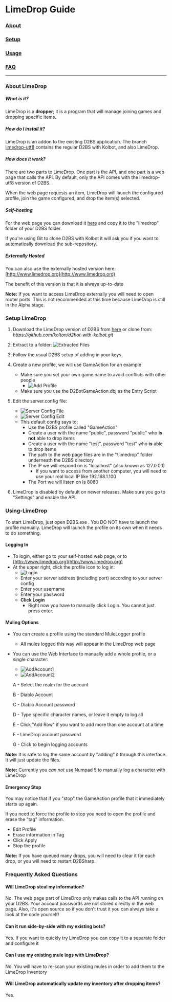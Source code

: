 # LimeDrop Guide
### [About](#about-limedrop)
### [Setup](#setup-limedrop)
### [Usage](#using-limedrop)
### [FAQ](#frequently-asked-questions)

-----

### About LimeDrop
##### What is it?
LimeDrop is a  **dropper**; it is a program that will manage joining games and dropping specific items.

##### How do I install it?
LimeDrop is an addon to the existing D2BS application. The branch [limedrop-utf8](https://github.com/kolton/d2bot-with-kolbot/tree/limedrop-utf8) contains the regular D2BS with Kolbot, and also LimeDrop.

##### How does it work?
There are two parts to LimeDrop. One part is the API, and one part is a web page that calls the API. By default, only the API comes with the limedrop-utf8 version of D2BS.

When the web page requests an item, LimeDrop will launch the configured profile, join the game configured, and drop the item(s) selected.

##### Self-hosting
For the web page you can download it [here](https://github.com/noah-/limedrop) and copy it to the "limedrop" folder of your D2BS folder.

If you're using Git to clone D2BS with Kolbot it will ask you if you want to automatically download the sub-repository.

##### Externally Hosted
You can also use the externally hosted version here: [http://www.limedrop.org](http://www.limedrop.ord)

The benefit of this version is that it is always up-to-date

**Note:** If you want to access LimeDrop externally you will need to open router ports. This is not recommended at this time because LimeDrop is still in the Alpha stage.

### Setup LimeDrop
1. Download the LimeDrop version of D2BS from [here](https://github.com/kolton/d2bot-with-kolbot/archive/limedrop-utf8.zip) or clone from: _https://github.com/kolton/d2bot-with-kolbot.git_

1. Extract to a folder:
![Extracted Files](assets/LimeDrop_Extract.png)

1. Follow the usual D2BS setup of adding in your keys

1. Create a new profile, we will use GameAction for an example
	* Make sure you set your own game name to avoid conflicts with other people
		* ![Add Profile](assets/LimeDrop_AddProfile.png)
    * Make sure you use the D2BotGameAction.dbj as the Entry Script

1. Edit the server.config file: 
	* ![Server Config File](assets/LimeDrop_ServerConfigFile.png)
	* ![Server Config Edit](assets/LimeDrop_ServerConfigEdit.png)
	* This default config says to:
		* Use the D2BS profile called "GameAction"
		* Create a user with the name "public", password "public" who **is not** able to drop items
		* Create a user with the name "test", password "test" who **is** able to drop items
		* The path to the web page files are in the "\limedrop" folder underneath the D2BS directory
		* The IP we will respond on is "localhost" (also known as 127.0.0.1)
			* If you want to access from another computer, you will need to use your real local IP like 192.168.1.100
        * The Port we will listen on is 8080

1. LimeDrop is disabled by default on newer releases. Make sure you go to "Settings" and enable the API.
		
### Using-LimeDrop
To start LimeDrop, just open D2BS.exe . You DO NOT have to launch the profile manually.
LimeDrop will launch the profile on its own when it needs to do something.

#### Logging In
* To login, either go to your self-hosted web page, or to [http://www.limedrop.org](http://www.limedrop.org)
* At the upper right, click the profile icon to log in:
	* ![Login](assets/LimeDrop_Login.png)
	* Enter your server address (including port) according to your server config
	* Enter your username
	* Enter your password
	* **Click Login**
		* Right now you have to manually click Login. You cannot just press enter.
        
#### Muling Options
* You can create a profile using the standard MuleLogger profile
	* All mules logged this way will appear in the LimeDrop web page

* You can use the Web Interface to manually add a whole profile, or a single character:
	* ![AddAccount1](assets/LimeDrop_AddAccount1.png)
	* ![AddAccount2](assets/LimeDrop_AddAccount2.png)

  A - Select the realm for the account

	B - Diablo Account

	C - Diablo Account password

	D - Type specific character names, or leave it empty to log all

	E - Click "Add Row" if you want to add more than one account at a time

	F - LimeDrop account password

	G - Click to begin logging accounts

**Note:** It is safe to log the same account by "adding" it through this interface. It will just update the files.

**Note:** Currently you _can not_ use Numpad 5 to manually log a character with LimeDrop

#### Emergency Stop
You may notice that if you "stop" the GameAction profile that it immediately starts up again.

If you need to force the profile to stop you need to open the profile and erase the "tag" information. 

* Edit Profile
* Erase information in Tag
* Click Apply
* Stop the profile

**Note:** If you have queued many drops, you will need to clear it for each drop, or you will need to restart D2BSharp.

### Frequently Asked Questions
#### Will LimeDrop steal my information?
No. The web page part of LimeDrop only makes calls to the API running on your D2BS. Your account passwords are not stored directly in the web page. Also, it's open source so if you don't trust it you can always take a look at the code yourself!

#### Can it run side-by-side with my existing bots?
Yes. If you want to quickly try LimeDrop you can copy it to a separate folder and configure it

#### Can I use my existing mule logs with LimeDrop?
No. You will have to re-scan your existing mules in order to add them to the LimeDrop Inventory

#### Will LimeDrop automatically update my inventory after dropping items?
Yes.
